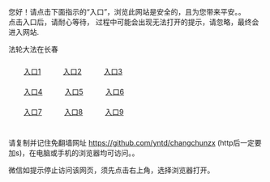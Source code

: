 您好！请点击下面指示的“入口”，浏览此网站是安全的，且为您带来平安。。 <br/>
点击入口后，请耐心等待， 过程中可能会出现无法打开的提示，请忽略，最终会进入网站. </br>

法轮大法在长春<br/>
<div style="padding:10px"><a style="margin:20px" target="_blank" href="https://d2mhgfpnh9vc9o.cloudfront.net/2Qpsp?gwejhs" id="ccLink1" rel="nofollow">入口1</a> <a target="_blank" style="margin:20px" href="https://d14sj9l1ozq8f3.cloudfront.net/2Qpsp?zefmtsvh" id="ccLink2" rel="nofollow">入口2</a> <a style="margin:20px" target="_blank" href="https://d7tozi1bh84mp.cloudfront.net/2Qpsp?vnbvoq" id="ccLink3" rel="nofollow">入口3</a></div>

<div style="padding:10px" ><a style="margin:20px" target="_blank" href="https://d2mhgfpnh9vc9o.cloudfront.net/2Qpsp?gwejhs" id="ccLink4" rel="nofollow">入口4</a> <a style="margin:20px" href="https://d14sj9l1ozq8f3.cloudfront.net/2Qpsp?zefmtsvh" target="_blank" id="ccLink5" rel="nofollow">入口5</a> <a style="margin:20px" href="https://d7tozi1bh84mp.cloudfront.net/2Qpsp?vnbvoq" target="_blank" id="ccLink6" rel="nofollow">入口6</a></div>

<div style="padding:10px"><a style="margin:20px" target="_blank" href="https://d2mhgfpnh9vc9o.cloudfront.net/2Qpsp?gwejhs" id="ccLink7" rel="nofollow">入口7</a> <a style="margin:20px" href="https://d14sj9l1ozq8f3.cloudfront.net/2Qpsp?zefmtsvh" target="_blank" id="ccLink8" rel="nofollow">入口8</a> <a style="margin:20px" target="_blank" href="https://d7tozi1bh84mp.cloudfront.net/2Qpsp?vnbvoq" id="ccLink9" rel="nofollow">入口9</a></div>

<br/>



请复制并记住免翻墙网址 https://github.com/yntd/changchunzx (http后一定要加s)，在电脑或手机的浏览器均可访问。。<br/>

微信如提示停止访问该网页，须先点击右上角，选择浏览器打开。
